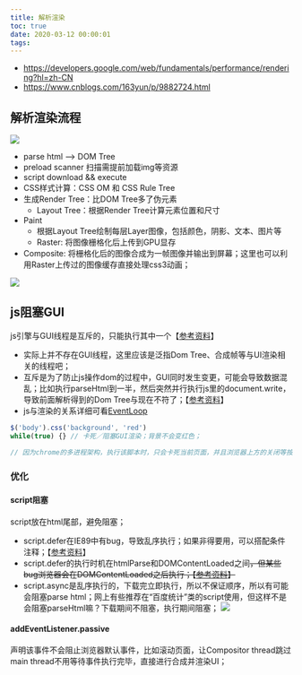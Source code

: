 ```yaml
---
title: 解析渲染
toc: true
date: 2020-03-12 00:00:01
tags:
---
```


<style>
  .opacity8 { opacity: 0.8; }
</style>

* https://developers.google.com/web/fundamentals/performance/rendering?hl=zh-CN
* https://www.cnblogs.com/163yun/p/9882724.html


## 解析渲染流程
![](/img/Snip20200312_1.png)

* parse html --> DOM Tree
* preload scanner 扫描需提前加载img等资源
* script download && execute
* CSS样式计算：CSS OM 和 CSS Rule Tree
* 生成Render Tree：比DOM Tree多了伪元素
	* Layout Tree：根据Render Tree计算元素位置和尺寸
* Paint
	* 根据Layout Tree绘制每层Layer图像，包括颜色，阴影、文本、图片等
	* Raster: 将图像栅格化后上传到GPU显存
* Composite: 将栅格化后的图像合成为一帧图像并输出到屏幕；这里也可以利用Raster上传过的图像缓存直接处理css3动画；

![](/img/Snip20200312_2.png)



## js阻塞GUI
js引擎与GUI线程是互斥的，只能执行其中一个【[参考资料](https://www.jianshu.com/p/202ec7e5bf74)】
* 实际上并不存在GUI线程，这里应该是泛指Dom Tree、合成帧等与UI渲染相关的线程吧；
* 互斥是为了防止js操作dom的过程中，GUI同时发生变更，可能会导致数据混乱；比如执行parseHtml到一半，然后突然并行执行js里的document.write，导致前面解析得到的Dom Tree与现在不符了；【[参考资料](https://www.zhihu.com/question/29797252)】
* js与渲染的关系详细可看[EventLoop](/wiki/1.前端/z.框架_源码_原理/Browser/EventLoop)

```js
$('body').css('background', 'red')
while(true) {} // 卡死／阻塞GUI渲染；背景不会变红色；

// 因为chrome的多进程架构，执行该脚本时，只会卡死当前页面，并且浏览器上方的关闭等按钮和其它页面都还是可以操作的；
```



### 优化
#### script阻塞
script放在html尾部，避免阻塞；
* script.defer在IE89中有bug，导致乱序执行；如果非得要用，可以搭配条件注释；【[参考资料](https://github.com/h5bp/lazyweb-requests/issues/42)】
* script.defer的执行时机在htmlParse和DOMContentLoaded之间~~，但某些bug浏览器会在DOMContentLoaded之后执行；【[参考资料](https://bugzilla.mozilla.org/show_bug.cgi?id=688580)】~~
* script.async是乱序执行的，下载完立即执行，所以不保证顺序，所以有可能会阻塞parse html；网上有些推荐在“百度统计”类的script使用，但这样不是会阻塞parseHtml嘛？下载期间不阻塞，执行期间阻塞；
![](/img/Snip20200312_3.png)

#### addEventListener.passive
声明该事件不会阻止浏览器默认事件，比如滚动页面，让Compositor thread跳过main thread不用等待事件执行完毕，直接进行合成并渲染UI；

